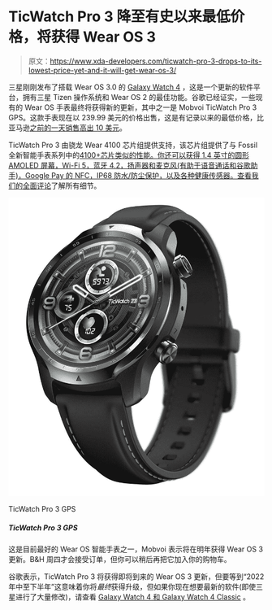 # TicWatch Pro 3 降至有史以来最低价格，将获得 Wear OS 3

> 原文：<https://www.xda-developers.com/ticwatch-pro-3-drops-to-its-lowest-price-yet-and-it-will-get-wear-os-3/>

三星刚刚发布了搭载 Wear OS 3.0 的 [Galaxy Watch 4](https://www.xda-developers.com/samsung-galaxy-watch-4/) ，这是一个更新的软件平台，拥有三星 Tizen 操作系统和 Wear OS 2 的最佳功能。谷歌已经证实，一些现有的 Wear OS 手表最终将获得新的更新，其中之一是 Mobvoi TicWatch Pro 3 GPS。这款手表现在以 239.99 美元的价格出售，这是有记录以来的最低价格，比亚马逊[之前的一天销售高出 10 美元](https://www.xda-developers.com/today-only-ticwatch-pro-3-now-on-sale-for-80-off-and-it-will-get-wear-os-3/)。

TicWatch Pro 3 由骁龙 Wear 4100 芯片组提供支持，该芯片组提供了与 Fossil 全新智能手表系列中的[4100+芯片类似的性能。你还可以获得 1.4 英寸的圆形 AMOLED 屏幕，Wi-Fi 5，蓝牙 4.2，扬声器和麦克风(有助于语音通话和谷歌助手)，Google Pay 的 NFC，IP68 防水/防尘保护，以及各种健康传感器。查看](https://www.xda-developers.com/fossil-gen-6-launch/)[我们的全面评论](https://www.xda-developers.com/mobvoi-ticwatch-pro-3-review/)了解所有细节。

 <picture>![This is one of the best Wear OS smartwatches currently available, and Mobvoi says it will get the Wear OS 3 update next year. B&H isn't taking orders until Thursday, but you can add it to your cart for later.](img/576d53ebe3a11e9d3a0553570523b9cb.png)</picture> 

TicWatch Pro 3 GPS

##### TicWatch Pro 3 GPS

这是目前最好的 Wear OS 智能手表之一，Mobvoi 表示将在明年获得 Wear OS 3 更新。B&H 周四才会接受订单，但你可以稍后再把它加入你的购物车。

谷歌表示，TicWatch Pro 3 将获得即将到来的 Wear OS 3 更新，但要等到“2022 年中至下半年”这意味着你将*最终*获得升级，但如果你现在想要最新的软件(即使三星进行了大量修改)，请查看 [Galaxy Watch 4 和 Galaxy Watch 4 Classic](https://www.xda-developers.com/samsung-galaxy-watch-4/) 。